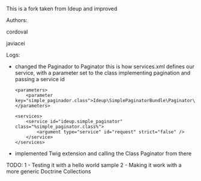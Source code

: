 This is a fork taken from Ideup and improved

Authors:

 cordoval

 javiacei


Logs:

- changed the Paginador to Paginator
  this is how services.xml defines our service, with a parameter set to the class implementing pagination and passing a service id

      <parameters>
          <parameter key="simple_paginador.class">Ideup\SimplePaginatorBundle\Paginator\Paginator</parameter>
      </parameters>

      <services>
          <service id="ideup.simple_paginator" class="%simple_paginator.class%">
              <argument type="service" id="request" strict="false" />
          </service>
      </services>

- implemented Twig extension and calling the Class Paginator from there

TODO:
  1 - Testing it with a hello world sample
  2 - Making it work with a more generic Doctrine Collections

